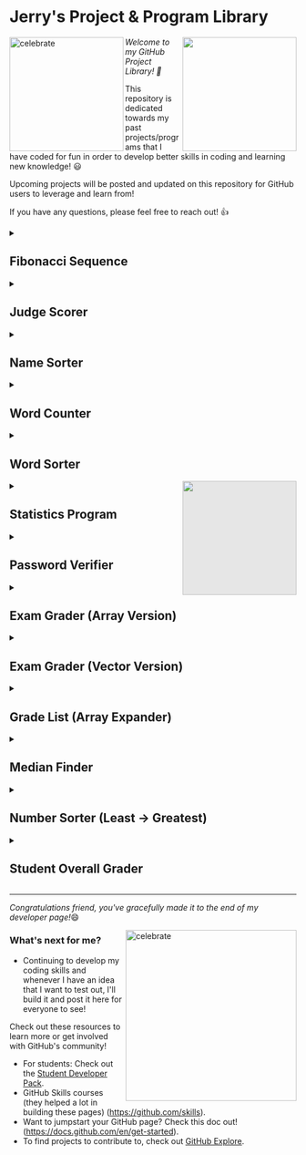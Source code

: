 # Jerry's Project & Program Library

<img src="https://octodex.github.com/images/daftpunktocat-thomas.gif" width="200" height="200" align=right>
<img src="https://octodex.github.com/images/daftpunktocat-guy.gif"  alt=celebrate  height="200" align=left>

_Welcome to my GitHub Project Library! :wave:_ 

This repository is dedicated towards my past projects/programs that I have coded for fun in order to develop better skills in coding and learning new knowledge! :smiley:

Upcoming projects will be posted and updated on this repository for GitHub users to leverage and learn from!

If you have any questions, please feel free to reach out! 👍

</details>

<details id=1>
<summary><h2>Fibonacci Sequence</h2></summary>

The Fibonacci sequence is a set of integers (the Fibonacci numbers) that starts with a zero, followed by a one, then by another one, and then by a series of steadily increasing numbers. The sequence follows the rule that each number is equal to the sum of the preceding two numbers.

The Fibonacci sequence begins with the following 14 integers:

0, 1, 1, 2, 3, 5, 8, 13, 21, 34, 55, 89, 144, 233 ...

Each number, starting with the third, adheres to the prescribed formula. For example, the seventh number, 8, is preceded by 3 and 5, which add up to 8.

That being said, I created a code that allows users to play around with the Fibonacci sequence. You can try it out [here](https://github.com/Jerry0s/Jerrys-Project-Library/blob/main/Fibonacci%20Sequence)!

</details>

<details id=2>
<summary><h2>Judge Scorer</h2></summary>

This program allows users to put 5 scores for 5 judges and it reads and calculates the average between the scores. Try it [here](https://github.com/Jerry0s/Jerrys-Project-Library/blob/main/Judge%20Scorer)!

</details>

<details id=3>
<summary><h2>Name Sorter</h2></summary>

This project sorts out a list of names in alphabetical order. Users are able to input whatever name they wise and the program sorts i by looking through the functions of the arrays and the num of names within the array. You can try it out [here](https://github.com/Jerry0s/Jerrys-Project-Library/blob/main/Name%20Sorter)!

</details>

<details id=4>
<summary><h2>Word Counter</h2></summary>

This program highlights the number of words within a string. Try it out [here](https://github.com/Jerry0s/Jerrys-Project-Library/blob/main/Word%20Counter)!

</details>

<details id=5>
<summary><h2>Word Sorter</h2></summary>

This program sorts out the given strings within it and sorts them through their original orders and ascending orders. Users are able to change the given set into anything they like. Try it out [here](https://github.com/Jerry0s/Jerrys-Project-Library/blob/main/Word%20Sorter)!

</details>


</details>

<img style="display: block;-webkit-user-select: none;margin: auto;cursor: zoom-in;background-color: hsl(0, 0%, 90%);transition: background-color 300ms;" src="https://octodex.github.com/images/manufacturetocat.png" width="200" height="200" align=right>

</details>

<details id=6>
<summary><h2>Statistics Program</h2></summary>

*In order to utilize this program to its maximum capabilities, create a txt file (name can be anything) and input as many numbers as you like!*

This program will create a file object and open it. If the file fails to be opened, the result will be False and will exit and display an error message. 

If the file succeeds, the program will continue reading till the end of the file. Next, it would add the read number each time towards a variable sum. For exery number read, it will increment the counter. At the end, it will display the average of the file as a whole by dividing the sum by the count.

Finally, as a result, it would display for the file;
- number of numbers entered
- the largest value
- the smallest value
- the average value

You can try out the program [here](https://github.com/Jerry0s/Jerrys-Project-Library/blob/main/Statistics%20Program)!

</details>

<details id=7>
<summary><h2>Password Verifier</h2></summary>

This password verifier is a program that evaluates the strength of digital passwords. The verifier assesses the password's resilience to being guessed outright or cracked by cybercriminals using computer-automated hacking tools. You can try it out [here](https://github.com/Jerry0s/Jerrys-Project-Library/blob/main/Password%20Verifier)!

</details>

<details id=8>
<summary><h2>Exam Grader (Array Version)</h2></summary>

* Array Version - a data structure consisting of a collection of elements (values or variables), each identified by at least one array index or key.*

The program will read a txt file that contains numbers of students' answers and reads it through in order to calculate the overall percentage and displays it by 2 decimal places. 

You can try it out [here](https://github.com/Jerry0s/Jerrys-Project-Library/blob/main/Exam%20Grader%20(Array%20Version))!

</details>

<details id=9>
<summary><h2>Exam Grader (Vector Version)</h2></summary>

* Vector Version - Implemented as dynamic arrays; Just as regular arrays, vector containers have their elements stored in contiguous storage locations, which means that their elements can be accessed not only using iterators but also using offsets on regular pointers to elements.

The program will read a txt file that contains numbers of students' answers and reads it through in order to calculate the overall percentage and displays it by 2 decimal places. 

You can try it out [here](https://github.com/Jerry0s/Jerrys-Project-Library/blob/main/Exam%20Grader%20(Vector%20Version))!

</details>

<details id=10>
<summary><h2>Grade List (Array Expander)</h2></summary>

* Array Expander - allows you to take a column of arrays and split each item in the array into its own row of data. This will effectively expand the rows of data you have to be at the granularity of each array item.
  
This program displays the grades or numerical values of a file through array expanders. It also displays the orignal sizes of the array and the new array sizes. Try it out [here](https://github.com/Jerry0s/Jerrys-Project-Library/blob/main/Grade%20List%20-%20Array%20Expander)!

</details>

<details id=11>
<summary><h2>Median Finder</h2></summary>

This project reads 2 different files, an ODD file that contains odd numbers and an EVEN file that contains even numbers. Users have the ability to choose which file they want to open and te program calculates the average/median total of chosen file. Try the program [here](https://github.com/Jerry0s/Jerrys-Project-Library/blob/main/Median%20Finder)!
  
</details>

<details id=12>
<summary><h2>Number Sorter (Least -> Greatest)</h2></summary>

This program takes the values that it contains and orders each of them from least to greatest. Users can change the values to any number they wish! Try it out [here](https://github.com/Jerry0s/Jerrys-Project-Library/blob/main/Number%20Sorter%20(Least%20-%3E%20Greatest))!

</details>

<details id=13>
<summary><h2>Student Overall Grader</h2></summary>

This program reads two different files, 'studentAnswers' and 'correctAnswers'  and displays which questions are correct and incorrect. If there is a perfect score, the program will notify in the end that the file has '100% accuracy.' Try it out [here](https://github.com/Jerry0s/Jerrys-Project-Library/blob/main/Grader)!

</details>
  
-----------------------------------

_Congratulations friend, you've gracefully made it to the end of my developer page!_:smile:

<img src=https://octodex.github.com/images/collabocats.jpg alt=celebrate width=300 align=right>

### What's next for me?

- Continuing to develop my coding skills and whenever I have an idea that I want to test out, I'll build it and post it here for everyone to see! 

Check out these resources to learn more or get involved with GitHub's community! 

- For students: Check out the [Student Developer Pack](https://education.github.com/pack).
- GitHub Skills courses (they helped a lot in building these pages) (https://github.com/skills).
- Want to jumpstart your GitHub page? Check this doc out! (https://docs.github.com/en/get-started).
- To find projects to contribute to, check out [GitHub Explore](https://github.com/explore).

</details>
